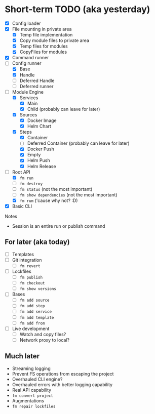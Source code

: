 # Short-term TODO (aka yesterday)

* [X] Config loader
* [X] File mounting in private area
    * [X] Temp file implementation
    * [X] Copy module files to private area
    * [X] Temp files for modules
    * [X] CopyFiles for modules
* [X] Command runner
* [ ] Config runner
    * [X] Base
    * [X] Handle
    * [ ] Deferred Handle
    * [ ] Deferred runner
* [ ] Module Engine
    * [X] Services
        * [X] Main
        * [X] Child (probably can leave for later)
    * [X] Sources
        * [X] Docker Image
        * [X] Helm Chart
    * [X] Steps
        * [X] Container
        * [ ] Deferred Container (probably can leave for later)
        * [X] Docker Push
        * [X] Empty
        * [X] Helm Push
        * [X] Helm Release
* [ ] Root API
    * [X] `fm run`
    * [ ] `fm destroy`
    * [ ] `fm status` (not the most important)
    * [ ] `fm show dependencies` (not the most important)
    * [X] `fm rum` ('cause why not? :D)
* [X] Basic CLI

Notes
* Session is an entire run or publish command

## For later (aka today)

* [ ] Templates
* [ ] Git integration
    * [ ] `fm revert`
* [ ] Lockfiles
    * [ ] `fm publish`
    * [ ] `fm checkout`
    * [ ] `fm show versions`
* [ ] Bases
    * [ ] `fm add source`
    * [ ] `fm add step`
    * [ ] `fm add service`
    * [ ] `fm add template`
    * [ ] `fm add from`
* [ ] Live development
    * [ ] Watch and copy files?
    * [ ] Network proxy to local?

## Much later
* Streaming logging
* Prevent FS operations from escaping the project
* Overhauled CLI engine?
* Overhauled errors with better logging capability
* Real API capability
* `fm convert project`
* Augmentations
* `fm repair lockfiles`

